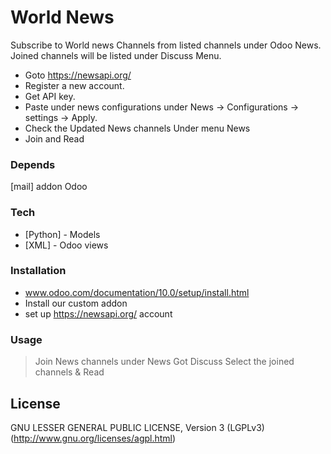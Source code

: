 # World News

Subscribe to World news Channels from listed channels under Odoo News. Joined channels will be listed under Discuss Menu.

  - Goto https://newsapi.org/
  - Register a new account.
  - Get API key.
  - Paste under news configurations under News -> Configurations -> settings -> Apply.
  - Check the Updated News channels Under menu News
  - Join and Read


### Depends
[mail] addon Odoo

### Tech

* [Python] - Models
* [XML] - Odoo views

### Installation
- www.odoo.com/documentation/10.0/setup/install.html
- Install our custom addon
- set up https://newsapi.org/ account
 
### Usage
> Join News channels under News
> Got Discuss
> Select the joined channels & Read

License
----
GNU LESSER GENERAL PUBLIC LICENSE, Version 3 (LGPLv3)
(http://www.gnu.org/licenses/agpl.html)



